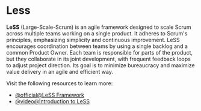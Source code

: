 # Less

**LeSS** (Large-Scale-Scrum) is an agile framework designed to scale Scrum across multiple teams working on a single product. It adheres to Scrum's principles, emphasizing simplicity and continuous improvement. LeSS encourages coordination between teams by using a single backlog and a common Product Owner. Each team is responsible for parts of the product, but they collaborate in its joint development, with frequent feedback loops to adjust project direction. Its goal is to minimize bureaucracy and maximize value delivery in an agile and efficient way.

Visit the following resources to learn more:

- [@official@LeSS Framework](https://less.works/less/framework)
- [@video@Introduction to LeSS](https://www.youtube.com/watch?v=1BZf_Oa7W94)